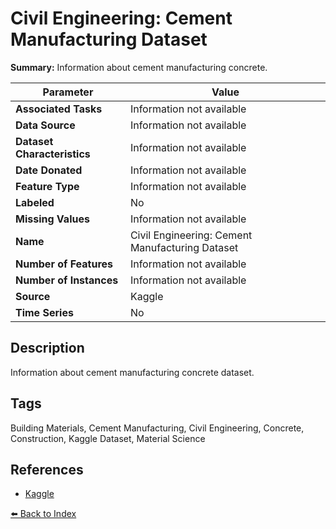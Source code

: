 # Civil Engineering: Cement Manufacturing Dataset

**Summary:** Information about cement manufacturing concrete.

| Parameter | Value |
| --- | --- |
| **Associated Tasks** | Information not available |
| **Data Source** | Information not available |
| **Dataset Characteristics** | Information not available |
| **Date Donated** | Information not available |
| **Feature Type** | Information not available |
| **Labeled** | No |
| **Missing Values** | Information not available |
| **Name** | Civil Engineering: Cement Manufacturing Dataset |
| **Number of Features** | Information not available |
| **Number of Instances** | Information not available |
| **Source** | Kaggle |
| **Time Series** | No |

## Description

Information about cement manufacturing concrete dataset.

## Tags

Building Materials, Cement Manufacturing, Civil Engineering, Concrete, Construction, Kaggle Dataset, Material Science

## References

- [Kaggle](https://www.kaggle.com/datasets/vinayakshanawad/cement-manufacturing-concrete-dataset)

[⬅️ Back to Index](../README.md)
